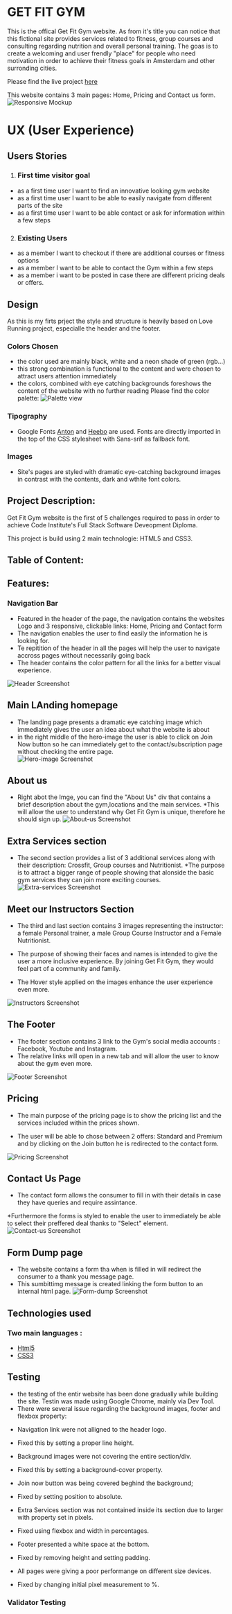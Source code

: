 # GET FIT GYM

This is the offical Get Fit Gym website. As from it's title you can notice that this fictional site provides services related to fitness, group courses and consulting regarding nutrition and overall personal training. 
The goas is to create a welcoming and user frendly "place" for people who need motivation in order to achieve their fitness goals in Amsterdam and other surronding cities.

Please find the live project [here](https://ui.dev/amiresponsive?url=https://aimansae.github.io/p1-getfit-gym/)

This website contains 3 main pages: Home, Pricing and Contact us form. <br>
![Responsive Mockup](assets/images/ami-responsive-get-fyt-jym.png)

# UX (User Experience)
## Users Stories
1. ### First time visitor goal

 * as a first time user I want to find an innovative looking gym website
 * as a first time user I want to be able to easily navigate from different parts of the site
 * as a first time user I want to be able contact or ask for information within a few steps

 2. ### Existing Users

 * as a member I want to checkout if there are additional courses or fitness options
 * as a member I want to be able to contact the Gym within a few steps
 * as a member i want to be posted in case there are different pricing deals or offers.

 ## Design
 As this is my firts prject the style and structure is heavily based on Love Running project, especialle the header and the footer.

 ### Colors Chosen

 * the color used are mainly black, white and a neon shade of green (rgb...)
 * this strong combination is functional to the content and were chosen to attract users attention immediately
 * the colors, combined  with eye catching backgrounds foreshows the content of the website with no further reading
 Please find the color palette: 
![Palette view](assets/images/color-palette.png)
 ### Tipography

 * Google Fonts [Anton](https://fonts.google.com/specimen/Anton) and [Heebo](https://fonts.google.com/specimen/Heebo) are used. Fonts are directly imported in the top of the CSS stylesheet with Sans-srif as fallback font.
 ### Images
 * Site's pages are styled with dramatic eye-catching background images in contrast with the contents, dark and wthite font colors.

## Project Description:

Get Fit Gym website is the first of 5 challenges required to pass in order to achieve Code Institute's Full Stack Software Deveopment Diploma.

This project is build using 2 main technologie: HTML5 and CSS3.

## Table of Content:
## Features:

### Navigation Bar

* Featured in the header of the page, the navigation contains the websites Logo and 3 responsive, clickable links: Home, Pricing and Contact form
* The navigation enables the user to find easily the information  he is looking for.
* Te repitition of the header in all the pages will help the user to navigate accross pages without necessarily going back
* The header contains the color pattern for all the links for a better visual experience.

![Header Screenshot](assets/images/header-screenshot.png)

## Main LAnding homepage
* The landing page presents a dramatic eye catching image which immediately gives the user an idea about what the website is about
* in the right middle of the hero-image the user is able to click on Join Now button so he can immediately get to the contact/subscription page without checking the entire page. <br>
![Hero-image Screenshot](assets/images/hero-image-screenshot.png)

## About us 
* Right abot the Imge, you can find the "About Us" div that contains a brief description about the gym,locations and the main services.
*This will allow the user to understand why Get Fit Gym is unique, therefore he should sign up.
![About-us Screenshot](assets/images/about-us-section-screenshot.png)

## Extra Services section
* The second section provides a list of 3 additional services along with their description: Crossfit, Group courses and Nutritionist.
*The purpose is to attract a bigger range of people showing  that alonside the basic gym services they can join more exciting courses.
![Extra-services Screenshot](assets/images/extra-services-screenshot.png)

## Meet our Instructors Section
* The third and last section contains 3 images representing the instructor: a female Personal trainer, a male Group Course Instructor and a Female Nutritionist.

* The purpose of showing their faces and names is intended to give the user a more inclusive experience. By joining Get Fit Gym, they would feel part of a community and family. 

* The Hover style applied on the images enhance the user experience even more.

![Instructors Screenshot](assets/images/instructor-screenshot.png)

## The Footer

* The footer section contains 3 link to the Gym's social media accounts : Facebook, Youtube and Instagram.
* The relative links will open in a new tab and will allow the user to know about the gym even more.

![Footer Screenshot](assets/images/footer-screenshot.png)

## Pricing

* The main purpose of the pricing page is to show the pricing list and the services included within the prices shown.

* The user will be able to chose between 2 offers: Standard and Premium and by clicking on the Join button he is redirected to the contact form.

![Pricing Screenshot](assets/images/pricing-screenshot.png)

## Contact Us Page

* The contact form allows the consumer to fill in with their details in case they have queries and require assintance.

*Furthermore the forms is styled to enable the user to immediately be able to select their preffered deal thanks to "Select" element.
![Contact-us Screenshot](assets/images/contact-form.png)

## Form Dump page

* The website contains a form tha when is filled in will redirect the consumer to a thank you message page.
* This sumbittimg message is created linking the form button to an internal html page.
![Form-dump Screenshot](assets/images/form-dump-screenshot.png)

## Technologies used
### Two main languages : 

- [Html5](https://en.wikipedia.org/wiki/HTML5) 
- [CSS3](https://en.wikipedia.org/wiki/CSS3)

## Testing
* the testing of the entir website has been done gradually while building the site.
Testin was made using Google Chrome, mainly via Dev Tool.
* There were several issue regarding the background images, footer and flexbox property: <br>
- Navigation link were not alligned to the header logo.
* Fixed this by setting a proper line height.
- Background images were not covering the entire section/div. 
* Fixed this by setting a background-cover property.
- Join now button was being covered beghind the background;
* Fixed by setting position to absolute.
- Extra Services section was not contained inside its section due to larger with property set in pixels.
* Fixed using flexbox and width in percentages.
- Footer presented a white space at the bottom. 
* Fixed by removing height and setting padding.
- All pages were giving a poor performange on different size devices.
* Fixed by changing initial pixel measurement to %.

### Validator Testing

